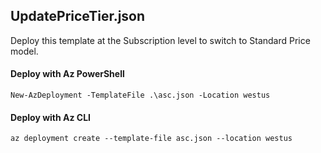 ## UpdatePriceTier.json 

Deploy this template at the Subscription level to switch to Standard Price model.

#### Deploy with Az PowerShell

` New-AzDeployment -TemplateFile .\asc.json -Location westus `

#### Deploy with Az CLI
` az deployment create --template-file asc.json --location westus ` 
